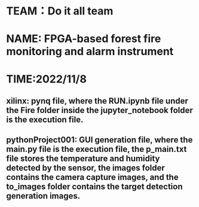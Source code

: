 # TEAM：Do it all team
# NAME: FPGA-based forest fire monitoring and alarm instrument
# TIME:2022/11/8

## xilinx: pynq file, where the RUN.ipynb file under the Fire folder inside the jupyter_notebook folder is the execution file.
## pythonProject001: GUI generation file, where the main.py file is the execution file, the p_main.txt file stores the temperature and humidity detected by the sensor, the images folder contains the camera capture images, and the to_images folder contains the target detection generation images.
